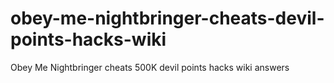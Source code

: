# obey-me-nightbringer-cheats-devil-points-hacks-wiki
Obey Me Nightbringer cheats 500K devil points hacks wiki answers
